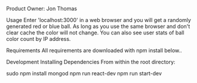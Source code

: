 Product Owner: Jon Thomas

Usage
Enter 'localhost:3000' in a web browser and you will get a randomly generated red or blue ball.  As long as you use the same browser and don't clear cache the color will not change.  You can also see user stats of ball color count by IP address.

Requirements
All requirements are downloaded with npm install below..

Development
Installing Dependencies
From within the root directory:

sudo npm install
mongod
npm run react-dev
npm run start-dev
